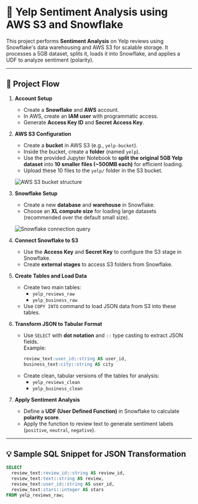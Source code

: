 # 📝 Yelp Sentiment Analysis using AWS S3 and Snowflake

This project performs **Sentiment Analysis** on Yelp reviews using Snowflake's data warehousing and AWS S3 for scalable storage. It processes a 5GB dataset, splits it, loads it into Snowflake, and applies a UDF to analyze sentiment (polarity).

---

## 📌 Project Flow

1. **Account Setup**
   - Create a **Snowflake** and **AWS** account.
   - In AWS, create an **IAM user** with programmatic access.
   - Generate **Access Key ID** and **Secret Access Key**.

2. **AWS S3 Configuration**
   - Create a **bucket** in AWS S3 (e.g., `yelp-bucket`).
   - Inside the bucket, create a **folder** (named `yelp`).
   - Use the provided Jupyter Notebook to **split the original 5GB Yelp dataset** into **10 smaller files (~500MB each)** for efficient loading.
   - Upload these 10 files to the `yelp/` folder in the S3 bucket.

   ![AWS S3 bucket structure](https://github.com/user-attachments/assets/79448da7-4f28-4da8-9949-3a7f8ed3aea4)

3. **Snowflake Setup**
   - Create a new **database** and **warehouse** in Snowflake.
   - Choose an **XL compute size** for loading large datasets (recommended over the default small size).

   ![Snowflake connection query](https://github.com/user-attachments/assets/bf835a0e-7bdf-4bb0-ac46-d014d2d4d622)

4. **Connect Snowflake to S3**
   - Use the **Access Key** and **Secret Key** to configure the S3 stage in Snowflake.
   - Create **external stages** to access S3 folders from Snowflake.

5. **Create Tables and Load Data**
   - Create two main tables:  
     - `yelp_reviews_raw`
     - `yelp_business_raw`
   - Use `COPY INTO` command to load JSON data from S3 into these tables.

6. **Transform JSON to Tabular Format**
   - Use `SELECT` with **dot notation** and `::` type casting to extract JSON fields.  
     Example:
     ```sql
     review_text:user_id::string AS user_id,
     business_text:city::string AS city
     ```
   - Create clean, tabular versions of the tables for analysis:
     - `yelp_reviews_clean`
     - `yelp_business_clean`

7. **Apply Sentiment Analysis**
   - Define a **UDF (User Defined Function)** in Snowflake to calculate **polarity score**.
   - Apply the function to review text to generate sentiment labels (`positive`, `neutral`, `negative`).

---

## 💡 Sample SQL Snippet for JSON Transformation

```sql
SELECT
  review_text:review_id::string AS review_id,
  review_text:text::string AS review,
  review_text:user_id::string AS user_id,
  review_text:stars::integer AS stars
FROM yelp_reviews_raw;

